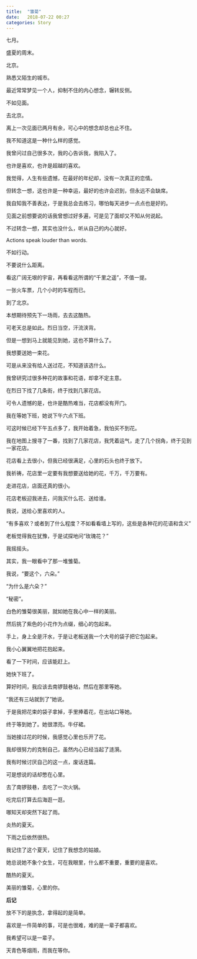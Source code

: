 ```yaml
---
title:  "雏菊"
date:   2018-07-22 00:27
categories: Story
---
```


七月。

盛夏的周末。

北京。

熟悉又陌生的城市。

最近常常梦见一个人，抑制不住的内心想念，辗转反侧。

不如见面。

去北京。

<!-- more -->

离上一次见面已两月有余，可心中的想念却总也止不住。

我不知道这是一种什么样的感觉。

我曾问过自己很多次，我的心告诉我，我陷入了。

也许是喜欢，也许是超越的喜欢。

我觉得，人生有些遗憾，在最好的年纪却，没有一次真正的恋情。

但转念一想，这也许是一种幸运，最好的也许会迟到，但永远不会缺席。


我自知我不善表达，于是我总会去练习，哪怕每天进步一点点也是好的。

见面之前想要说的话我曾想过好多遍，可是见了面却又不知从何说起。

不过转念一想，其实也没什么，听从自己的内心就好。

Actions speak louder than words.

不如行动。


不要说什么距离。

看这广阔无垠的宇宙，再看看这所谓的“千里之遥”，不值一提。

一张火车票，几个小时的车程而已。

到了北京。

本想期待预先下一场雨，去去这酷热。

可老天总是如此。烈日当空，汗流浃背。

但是一想到马上就能见到她，这也不算什么了。


我想要送她一束花。

可是从来没有给人送过花，不知道该选什么。

我曾研究过很多种花的故事和花语，却拿不定主意。

在烈日下找了几条街，终于找到几家花店。

可令人遗憾的是，也许是酷热难当，花店都没有开门。

我在等她下班，她说下午六点下班。

可这时候已经下午五点多了，我开始着急，我怕买不到花。


我在地图上搜寻了一番，找到了几家花店，我凭着运气，走了几个拐角，终于见到一家花店。

花店看上去很小，但我已经很满足，心里的石头也终于放下。

我祈祷，花店里一定要有我想要送给她的花，千万，千万要有。


走进花店，店面还真的很小。

花店老板迎我进去，问我买什么花、送给谁。

我说，送给心里喜欢的人。

“有多喜欢？或者到了什么程度？不如看看墙上写的，这些是各种花的花语和含义”

老板觉得我在犹豫，于是试探地问“玫瑰花？”

我摇摇头。

其实，我一眼看中了那一堆雏菊。

我说，“要这个，六朵。”

“为什么是六朵？”

“秘密”。

白色的雏菊很美丽，就如她在我心中一样的美丽。

然后挑了紫色的小花作为点缀，细心的包起来。


手上，身上全是汗水，于是让老板送我一个大号的袋子把它包起来。

我小心翼翼地把花抱起来。

看了一下时间，应该能赶上。

她快下班了。

算好时间，我应该去南锣鼓巷站，然后在那里等她。


“我还有三站就到了”她说。

于是我把花束的袋子拿掉，手里捧着花，在出站口等她。

终于等到她了。她很漂亮。牛仔裙。

当她接过花的时候，我感觉心里也乐开了花。

我却很努力的克制自己，虽然内心已经当起了涟漪。


我有时候讨厌自己的这一点，废话连篇。

可是想说的话却憋在心里。


去了南锣鼓巷，去吃了一次火锅。

吃完后打算去后海逛一逛。

哪知天却突然下起了雨。


炎热的夏天。

下雨之后依然很热。

我记住了这个夏天，记住了我想念的姑娘。

她总说她不象个女生，可在我眼里，什么都不重要，重要的是喜欢。


酷热的夏天。

美丽的雏菊，心里的你。


**后记**

放不下的是执念，拿得起的是简单。

喜欢是一件简单的事，可是也很难，难的是一辈子都喜欢。

我希望可以是一辈子。

天青色等烟雨，而我在等你。

